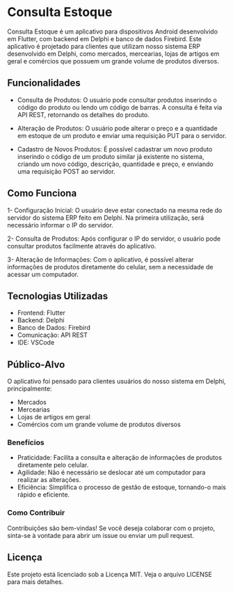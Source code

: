 # Consulta Estoque

Consulta Estoque é um aplicativo para dispositivos Android desenvolvido em Flutter, com backend em Delphi e banco de dados Firebird. Este aplicativo é projetado para clientes que utilizam nosso sistema ERP desenvolvido em Delphi, como mercados, mercearias, lojas de artigos em geral e comércios que possuem um grande volume de produtos diversos.

## Funcionalidades

- Consulta de Produtos: O usuário pode consultar produtos inserindo o código do produto ou lendo um código de barras. A consulta é feita via API REST, retornando os detalhes do produto.
  
- Alteração de Produtos: O usuário pode alterar o preço e a quantidade em estoque de um produto e enviar uma requisição PUT para o servidor.
  
- Cadastro de Novos Produtos: É possível cadastrar um novo produto inserindo o código de um produto similar já existente no sistema, criando um novo código, descrição, quantidade e preço, 
  e enviando uma requisição POST ao servidor.

 ## Como Funciona

1- Configuração Inicial: O usuário deve estar conectado na mesma rede do servidor do sistema ERP feito em Delphi. Na primeira utilização, será necessário informar o IP do servidor.

2- Consulta de Produtos: Após configurar o IP do servidor, o usuário pode consultar produtos facilmente através do aplicativo.

3- Alteração de Informações: Com o aplicativo, é possível alterar informações de produtos diretamente do celular, sem a necessidade de acessar um computador.

## Tecnologias Utilizadas

- Frontend: Flutter
- Backend: Delphi
- Banco de Dados: Firebird
- Comunicação: API REST
- IDE: VSCode

## Público-Alvo

O aplicativo foi pensado para clientes usuários do nosso sistema em Delphi, principalmente:

- Mercados
- Mercearias
- Lojas de artigos em geral
- Comércios com um grande volume de produtos diversos

### Benefícios
- Praticidade: Facilita a consulta e alteração de informações de produtos diretamente pelo celular.
- Agilidade: Não é necessário se deslocar até um computador para realizar as alterações.
- Eficiência: Simplifica o processo de gestão de estoque, tornando-o mais rápido e eficiente.

### Como Contribuir
Contribuições são bem-vindas! Se você deseja colaborar com o projeto, sinta-se à vontade para abrir um issue ou enviar um pull request.

## Licença

Este projeto está licenciado sob a Licença MIT. Veja o arquivo LICENSE para mais detalhes.
